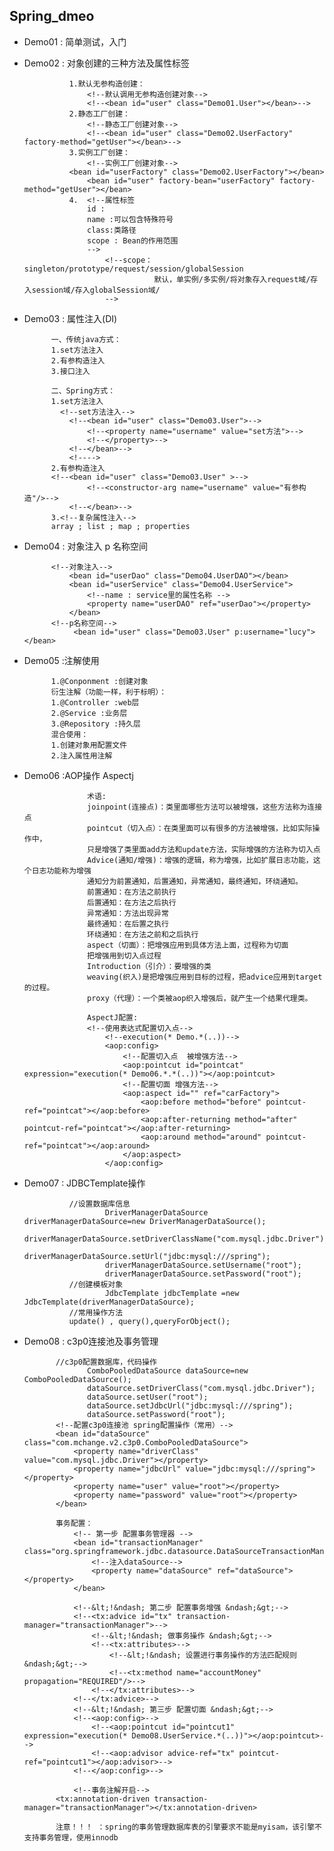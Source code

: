 ## Spring_dmeo

* Demo01 : 简单测试，入门

* Demo02 : 对象创建的三种方法及属性标签

                1.默认无参构造创建：
                    <!--默认调用无参构造创建对象-->
                    <!--<bean id="user" class="Demo01.User"></bean>-->
                2.静态工厂创建：
                    <!--静态工厂创建对象-->
                    <!--<bean id="user" class="Demo02.UserFactory" factory-method="getUser"></bean>-->
                3.实例工厂创建：
                    <!--实例工厂创建对象-->
                <bean id="userFactory" class="Demo02.UserFactory"></bean>
                    <bean id="user" factory-bean="userFactory" factory-method="getUser"></bean>
                4.  <!--属性标签
                    id :
                    name :可以包含特殊符号
                    class:类路径
                    scope : Bean的作用范围
                    -->
                        <!--scope：singleton/prototype/request/session/globalSession
                                   默认，单实例/多实例/将对象存入request域/存入session域/存入globalSession域/
                        -->
* Demo03 : 属性注入(DI)

            一、传统java方式：
            1.set方法注入
            2.有参构造注入
            3.接口注入
            
            二、Spring方式：
            1.set方法注入
              <!--set方法注入-->
                <!--<bean id="user" class="Demo03.User">-->
                    <!--<property name="username" value="set方法">-->
                    <!--</property>-->
                <!--</bean>-->
                <!---->
            2.有参构造注入
            <!--<bean id="user" class="Demo03.User" >-->
                    <!--<constructor-arg name="username" value="有参构造"/>-->
                <!--</bean>-->
            3.<!--复杂属性注入-->
            array ; list ; map ; properties
* Demo04 : 对象注入 p 名称空间

            <!--对象注入-->
                <bean id="userDao" class="Demo04.UserDAO"></bean>
                <bean id="userService" class="Demo04.UserService">
                    <!--name : service里的属性名称 -->
                    <property name="userDAO" ref="userDao"></property>
                </bean>
            <!--p名称空间-->
                 <bean id="user" class="Demo03.User" p:username="lucy"></bean>
* Demo05 :注解使用

            1.@Conponment :创建对象
            衍生注解（功能一样，利于标明）：
            1.@Controller :web层
            2.@Service :业务层
            3.@Repository :持久层
            混合使用：
            1.创建对象用配置文件
            2.注入属性用注解
* Demo06 :AOP操作 Aspectj

                    术语:
                    joinpoint(连接点)：类里面哪些方法可以被增强，这些方法称为连接点 
                    pointcut（切入点）：在类里面可以有很多的方法被增强，比如实际操作中，
                    只是增强了类里面add方法和update方法，实际增强的方法称为切入点
                    Advice(通知/增强)：增强的逻辑，称为增强，比如扩展日志功能，这个日志功能称为增强 
                    通知分为前置通知，后置通知，异常通知，最终通知，环绕通知。  
                    前置通知：在方法之前执行
                    后置通知：在方法之后执行 
                    异常通知：方法出现异常
                    最终通知：在后置之执行
                    环绕通知：在方法之前和之后执行 
                    aspect（切面）：把增强应用到具体方法上面，过程称为切面
                    把增强用到切入点过程
                    Introduction（引介）：要增强的类
                    weaving(织入)是把增强应用到目标的过程，把advice应用到target的过程。
                    proxy（代理）：一个类被aop织入增强后，就产生一个结果代理类。
                    
                    AspectJ配置:
                    <!--使用表达式配置切入点-->
                        <!--execution(* Demo.*(..))-->
                        <aop:config>
                            <!--配置切入点  被增强方法-->
                            <aop:pointcut id="pointcat" expression="execution(* Demo06.*.*(..))"></aop:pointcut>
                            <!--配置切面 增强方法-->
                            <aop:aspect id="" ref="carFactory">
                                <aop:before method="before" pointcut-ref="pointcat"></aop:before>
                                <aop:after-returning method="after" pointcut-ref="pointcat"></aop:after-returning>
                                <aop:around method="around" pointcut-ref="pointcat"></aop:around>
                            </aop:aspect>
                        </aop:config>
             
* Demo07 : JDBCTemplate操作

                //设置数据库信息
                        DriverManagerDataSource driverManagerDataSource=new DriverManagerDataSource();
                        driverManagerDataSource.setDriverClassName("com.mysql.jdbc.Driver");
                        driverManagerDataSource.setUrl("jdbc:mysql:///spring");
                        driverManagerDataSource.setUsername("root");
                        driverManagerDataSource.setPassword("root");
                //创建模板对象
                        JdbcTemplate jdbcTemplate =new JdbcTemplate(driverManagerDataSource);
                //常用操作方法
                update() , query(),queryForObject();
* Demo08 : c3p0连接池及事务管理

             //c3p0配置数据库，代码操作
                    ComboPooledDataSource dataSource=new ComboPooledDataSource();
                    dataSource.setDriverClass("com.mysql.jdbc.Driver");
                    dataSource.setUser("root");
                    dataSource.setJdbcUrl("jdbc:mysql:///spring");
                    dataSource.setPassword("root");
             <!--配置c3p0连接池 spring配置操作（常用）-->
             <bean id="dataSource" class="com.mchange.v2.c3p0.ComboPooledDataSource">
                 <property name="driverClass" value="com.mysql.jdbc.Driver"></property>
                 <property name="jdbcUrl" value="jdbc:mysql:///spring"></property>
                 <property name="user" value="root"></property>
                 <property name="password" value="root"></property>
             </bean>
             
             事务配置：
                 <!-- 第一步 配置事务管理器 -->
                 <bean id="transactionManager" class="org.springframework.jdbc.datasource.DataSourceTransactionManager">
                     <!--注入dataSource-->
                     <property name="dataSource" ref="dataSource"></property>
                 </bean>
             
                 <!--&lt;!&ndash; 第二步 配置事务增强 &ndash;&gt;-->
                 <!--<tx:advice id="tx" transaction-manager="transactionManager">-->
                     <!--&lt;!&ndash; 做事务操作 &ndash;&gt;-->
                     <!--<tx:attributes>-->
                         <!--&lt;!&ndash; 设置进行事务操作的方法匹配规则  &ndash;&gt;-->
                         <!--<tx:method name="accountMoney" propagation="REQUIRED"/>-->
                     <!--</tx:attributes>-->
                 <!--</tx:advice>-->
                 <!--&lt;!&ndash; 第三步 配置切面 &ndash;&gt;-->
                 <!--<aop:config>-->
                     <!--<aop:pointcut id="pointcut1" expression="execution(* Demo08.UserService.*(..))"></aop:pointcut>-->
                     <!--<aop:advisor advice-ref="tx" pointcut-ref="pointcut1"></aop:advisor>-->
                 <!--</aop:config>-->
             
                 <!--事务注解开启-->
             <tx:annotation-driven transaction-manager="transactionManager"></tx:annotation-driven>
             
             注意！！！ ：spring的事务管理数据库表的引擎要求不能是myisam，该引擎不支持事务管理，使用innodb
                      
